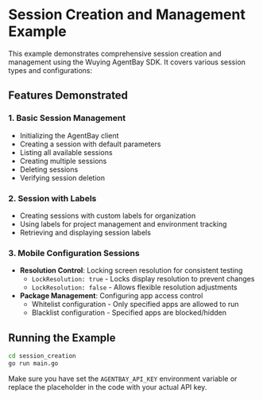 # Session Creation and Management Example

This example demonstrates comprehensive session creation and management using the Wuying AgentBay SDK. It covers various session types and configurations:

## Features Demonstrated

### 1. Basic Session Management
- Initializing the AgentBay client
- Creating a session with default parameters
- Listing all available sessions
- Creating multiple sessions
- Deleting sessions
- Verifying session deletion

### 2. Session with Labels
- Creating sessions with custom labels for organization
- Using labels for project management and environment tracking
- Retrieving and displaying session labels

### 3. Mobile Configuration Sessions
- **Resolution Control**: Locking screen resolution for consistent testing
  - `LockResolution: true` - Locks display resolution to prevent changes
  - `LockResolution: false` - Allows flexible resolution adjustments
- **Package Management**: Configuring app access control
  - Whitelist configuration - Only specified apps are allowed to run
  - Blacklist configuration - Specified apps are blocked/hidden

## Running the Example

```bash
cd session_creation
go run main.go
```

Make sure you have set the `AGENTBAY_API_KEY` environment variable or replace the placeholder in the code with your actual API key.
